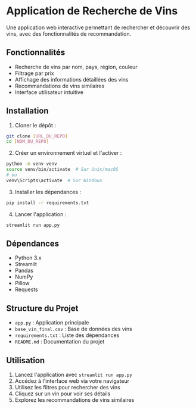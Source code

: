 # Application de Recherche de Vins

Une application web interactive permettant de rechercher et découvrir des vins, avec des fonctionnalités de recommandation.

## Fonctionnalités

- Recherche de vins par nom, pays, région, couleur
- Filtrage par prix
- Affichage des informations détaillées des vins
- Recommandations de vins similaires
- Interface utilisateur intuitive

## Installation

1. Cloner le dépôt :
```bash
git clone [URL_DU_REPO]
cd [NOM_DU_REPO]
```

2. Créer un environnement virtuel et l'activer :
```bash
python -m venv venv
source venv/bin/activate  # Sur Unix/macOS
# ou
venv\Scripts\activate  # Sur Windows
```

3. Installer les dépendances :
```bash
pip install -r requirements.txt
```

4. Lancer l'application :
```bash
streamlit run app.py
```

## Dépendances

- Python 3.x
- Streamlit
- Pandas
- NumPy
- Pillow
- Requests

## Structure du Projet

- `app.py` : Application principale
- `base_vin_final.csv` : Base de données des vins
- `requirements.txt` : Liste des dépendances
- `README.md` : Documentation du projet

## Utilisation

1. Lancez l'application avec `streamlit run app.py`
2. Accédez à l'interface web via votre navigateur
3. Utilisez les filtres pour rechercher des vins
4. Cliquez sur un vin pour voir ses détails
5. Explorez les recommandations de vins similaires 